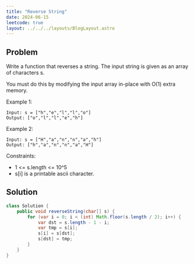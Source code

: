 ```yaml
---
title: "Reverse String"
date: 2024-06-15
leetcode: true
layout: ../../../layouts/BlogLayout.astro
---
```


## Problem

Write a function that reverses a string. The input string is given as an array of characters s.

You must do this by modifying the input array in-place with O(1) extra memory.

Example 1:

```text
Input: s = ["h","e","l","l","o"]
Output: ["o","l","l","e","h"]
```

Example 2:

```text
Input: s = ["H","a","n","n","a","h"]
Output: ["h","a","n","n","a","H"]
```

Constraints:

- 1 <= s.length <= 10^5
- s[i] is a printable ascii character.

## Solution

```java
class Solution {
    public void reverseString(char[] s) {
        for (var i = 0; i < (int) Math.floor(s.length / 2); i++) {
            var dst = s.length - 1 - i;
            var tmp = s[i];
            s[i] = s[dst];
            s[dst] = tmp;
        }
    }
}
```
